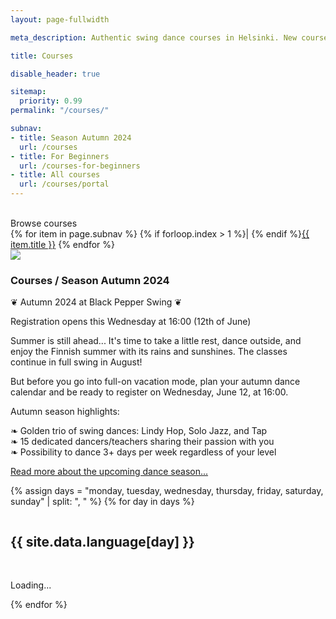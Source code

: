 ```yaml
---
layout: page-fullwidth

meta_description: Authentic swing dance courses in Helsinki. New courses starting thruought the year!

title: Courses

disable_header: true

sitemap:
  priority: 0.99
permalink: "/courses/"

subnav:
- title: Season Autumn 2024
  url: /courses
- title: For Beginners
  url: /courses-for-beginners
- title: All courses
  url: /courses/portal
---
```


<section class="width-reader align-center text-center">
  <br/>
  Browse courses
  <nav title="Menu">
  {% for item in page.subnav %}
  {% if forloop.index > 1 %}| {% endif %}<a href="{{ item.url }}">{{ item.title }}</a>
  {% endfor %}
  </nav>
</section>

<section class="row align-items-center">
  <div class="large-5 medium-10 medium-centered columns aside pr20 t50">
  <div class="article-media">
    <div class="shadow-pop frame square cover align-center">
      <a href="/courses/portal"><img src="{{ site.urlimg }}/medium/autumn-2024-schedule.jpg" /></a>
    </div>
    </div>
  </div>
<section class="large-7 medium-8 medium-centered columns end" markdown="1">

### Courses / Season Autumn 2024

❦ Autumn 2024 at Black Pepper Swing ❦

Registration opens this Wednesday at 16:00 (12th of June)

Summer is still ahead... It's time to take a little rest, dance outside, and enjoy the Finnish summer with its rains and sunshines. The classes continue in full swing in August! 

But before you go into full-on vacation mode, plan your autumn dance calendar and be ready to register on Wednesday, June 12, at 16:00.

Autumn season highlights:

❧ Golden trio of swing dances: Lindy Hop, Solo Jazz, and Tap  
❧ 15 dedicated dancers/teachers sharing their passion with you  
❧ Possibility to dance 3+ days per week regardless of your level  

[Read more about the upcoming dance season...](/#season-info)
</section>
</section>


<template id="template-portal-event-snippet" style="display:none;">
  <div class="splide__slide slide pl10 pr10">
    {% include templates/portal-event-snippet.html %}
  </div>
</template>

<template id="template-portal-no-events" style="display:none;">
  <div class="text-center">
    <br/>
    <p>No courses on this day...</p>
    <p><a href="/courses">Check out all our courses here</a></p>
  </div>
</template>

{% assign days = "monday, tuesday, wednesday, thursday, friday, saturday, sunday" | split: ", " %}
{% for day in days %}
<div class="row width-max">
  <div class="columns medium-8 medium-centered">
    <h2>{{ site.data.language[day] }}</h2>
  </div>
  <div class="columns medium-12 pl0 pr0">
    <section id="portal-events-{{day}}-splide" class="splide carousel-cards" aria-label="{{ day }}">
      <div class="splide__track">
        <div id="portal-events-{{day}}" class="splide__list">
          <p class="text-center"><br/>Loading...</p>
        </div>
      </div>
    </section>
  </div>
</div>
{% endfor %}

<script>
var BPS_COURSES_FILTER_GROUP = "2024-autumn";
</script>
<script src="{{ site.url }}{{ site.baseurl }}/assets/js/courses.js"></script>
